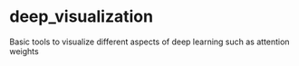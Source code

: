 # deep_visualization
Basic tools to visualize different aspects of deep learning such as attention weights
